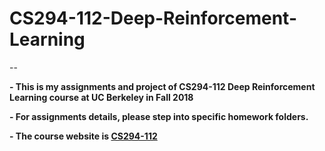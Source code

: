 # CS294-112-Deep-Reinforcement-Learning


--

**- This is my assignments and project of CS294-112 Deep Reinforcement Learning course at UC Berkeley in Fall 2018**


**- For assignments details, please step into specific homework folders.**

**- The course website is [CS294-112](http://rail.eecs.berkeley.edu/deeprlcourse/)**

